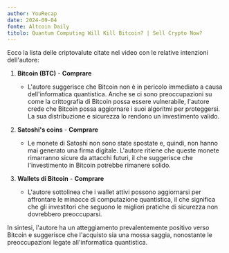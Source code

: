 ```yaml
---
author: YouRecap
date: 2024-09-04
fonte: Altcoin Daily
titolo: Quantum Computing Will Kill Bitcoin? | Sell Crypto Now?
---
```


Ecco la lista delle criptovalute citate nel video con le relative intenzioni dell'autore:

1. **Bitcoin (BTC)** - **Comprare**
   - L'autore suggerisce che Bitcoin non è in pericolo immediato a causa dell'informatica quantistica. Anche se ci sono preoccupazioni su come la crittografia di Bitcoin possa essere vulnerabile, l'autore crede che Bitcoin possa aggiornare i suoi algoritmi per proteggersi. La sua distribuzione e sicurezza lo rendono un investimento valido.

2. **Satoshi's coins** - **Comprare**
   - Le monete di Satoshi non sono state spostate e, quindi, non hanno mai generato una firma digitale. L'autore ritiene che queste monete rimarranno sicure da attacchi futuri, il che suggerisce che l'investimento in Bitcoin potrebbe rimanere solido.

3. **Wallets di Bitcoin** - **Comprare**
   - L'autore sottolinea che i wallet attivi possono aggiornarsi per affrontare le minacce di computazione quantistica, il che significa che gli investitori che seguono le migliori pratiche di sicurezza non dovrebbero preoccuparsi.

In sintesi, l'autore ha un atteggiamento prevalentemente positivo verso Bitcoin e suggerisce che l'acquisto sia una mossa saggia, nonostante le preoccupazioni legate all'informatica quantistica.
